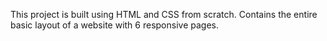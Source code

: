 
This project is built using HTML and CSS from scratch. Contains the entire basic layout of a website with 6 responsive pages.
